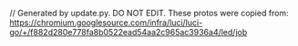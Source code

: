 // Generated by update.py. DO NOT EDIT.
These protos were copied from:
https://chromium.googlesource.com/infra/luci/luci-go/+/f882d280e778fa8b0522ead54aa2c965ac3936a4/led/job
